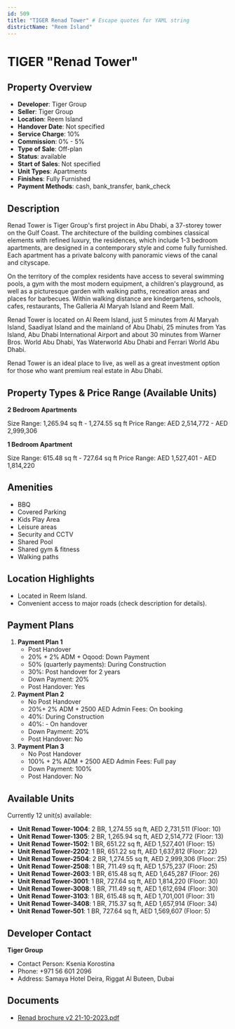 ```yaml
---
id: 509
title: "TIGER Renad Tower" # Escape quotes for YAML string
districtName: "Reem Island"
---
```


# TIGER "Renad Tower"

## Property Overview
- **Developer**: Tiger Group
- **Seller**: Tiger Group
- **Location**: Reem Island
- **Handover Date**: Not specified
- **Service Charge**: 10%
- **Commission**: 0% - 5%
- **Type of Sale**: Off-plan
- **Status**: available
- **Start of Sales**: Not specified
- **Unit Types**: Apartments
- **Finishes**: Fully Furnished
- **Payment Methods**: cash, bank_transfer, bank_check

## Description
Renad Tower is Tiger Group's first project in Abu Dhabi, a 37-storey tower on the Gulf Coast. The architecture of the building combines classical elements with refined luxury, the residences, which include 1-3 bedroom apartments, are designed in a contemporary style and come fully furnished. Each apartment has a private balcony with panoramic views of the canal and cityscape. 

 On the territory of the complex residents have access to several swimming pools, a gym with the most modern equipment, a children's playground, as well as a picturesque garden with walking paths, recreation areas and places for barbecues. Within walking distance are kindergartens, schools, cafes, restaurants, The Galleria Al Maryah Island and Reem Mall. 

 Renad Tower is located on Al Reem Island, just 5 minutes from Al Maryah Island, Saadiyat Island and the mainland of Abu Dhabi, 25 minutes from Yas Island, Abu Dhabi International Airport and about 30 minutes from Warner Bros. World Abu Dhabi, Yas Waterworld Abu Dhabi and Ferrari World Abu Dhabi. 

 Renad Tower is an ideal place to live, as well as a great investment option for those who want premium real estate in Abu Dhabi.

## Property Types & Price Range (Available Units)
**2 Bedroom Apartments**

Size Range: 1,265.94 sq ft - 1,274.55 sq ft
Price Range: AED 2,514,772 - AED 2,999,306

**1 Bedroom Apartment**

Size Range: 615.48 sq ft - 727.64 sq ft
Price Range: AED 1,527,401 - AED 1,814,220

## Amenities
- BBQ
- Covered Parking
- Kids Play Area
- Leisure areas
- Security and CCTV
- Shared Pool
- Shared gym & fitness
- Walking paths

## Location Highlights
- Located in Reem Island.
- Convenient access to major roads (check description for details).

## Payment Plans
1. **Payment Plan 1**
   - Post Handover
   - 20% + 2% ADM + Oqood: Down Payment
   - 50% (quarterly payments): During Construction
   - 30%: Post handover for 2 years
   - Down Payment: 20%
   - Post Handover: Yes
2. **Payment Plan 2**
   - No Post Handover
   - 20%+ 2% ADM + 2500 AED Admin Fees: On booking
   - 40%: During Construction
   - 40%: - On handover
   - Down Payment: 20%
   - Post Handover: No
3. **Payment Plan 3**
   - No Post Handover
   - 100% + 2% ADM + 2500 AED Admin Fees: Full pay
   - Down Payment: 100%
   - Post Handover: No

## Available Units
Currently 12 unit(s) available:
- **Unit Renad Tower-1004**: 2 BR, 1,274.55 sq ft, AED 2,731,511 (Floor: 10)
- **Unit Renad Tower-1305**: 2 BR, 1,265.94 sq ft, AED 2,514,772 (Floor: 13)
- **Unit Renad Tower-1502**: 1 BR, 651.22 sq ft, AED 1,527,401 (Floor: 15)
- **Unit Renad Tower-2202**: 1 BR, 651.22 sq ft, AED 1,637,812 (Floor: 22)
- **Unit Renad Tower-2504**: 2 BR, 1,274.55 sq ft, AED 2,999,306 (Floor: 25)
- **Unit Renad Tower-2508**: 1 BR, 711.49 sq ft, AED 1,575,237 (Floor: 25)
- **Unit Renad Tower-2603**: 1 BR, 615.48 sq ft, AED 1,645,287 (Floor: 26)
- **Unit Renad Tower-3001**: 1 BR, 727.64 sq ft, AED 1,814,220 (Floor: 30)
- **Unit Renad Tower-3008**: 1 BR, 711.49 sq ft, AED 1,612,694 (Floor: 30)
- **Unit Renad Tower-3103**: 1 BR, 615.48 sq ft, AED 1,701,001 (Floor: 31)
- **Unit Renad Tower-3408**: 1 BR, 715.37 sq ft, AED 1,657,914 (Floor: 34)
- **Unit Renad Tower-501**: 1 BR, 727.64 sq ft, AED 1,569,607 (Floor: 5)

## Developer Contact
**Tiger Group**
- Contact Person: Ksenia Korostina
- Phone: +971 56 601 2096
- Address: Samaya Hotel Deira, Riggat Al Buteen, Dubai

## Documents
- [Renad brochure v2 21-10-2023.pdf](https://cdn.geniemap.net/2023/10/27/WclfiI8iekvJFQjSbo4yEIZ8wvIJfu59ooPAKIqJ.pdf)
